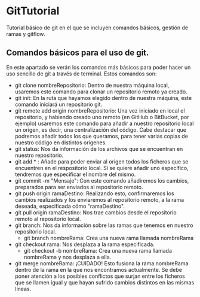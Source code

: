 # GitTutorial
Tutorial básico de git en el que se incluyen comandos básicos, gestión de ramas y gitflow.

## Comandos básicos para el uso de git.

En este apartado se verán los comandos más básicos para poder hacer un uso sencillo de git a través de terminal. Estos comandos son:

- git clone nombreRepositorio: Dentro de nuestra máquina local, usaremos este comando para clonar un repositorio remoto ya creado.
- git init: En la ruta que hayamos elegido dentro de nuestra máquina, este comando iniciará un repositorio git.
- git remote add origin nombreRepositorio: Una vez iniciado en local el repositorio, y habiendo creado uno remoto (en GitHub o BitBucket, por ejemplo) usaremos este comando para añadir a nuestro repositorio local un origen, es decir, una centralización del código. Cabe destacar que podremos añadir todos los que queramos, para tener varias copias de nuestro código en distintos orígenes.
- git status: Nos da información de los archivos que se encuentran en nuestro repositorio.
- git add * : Añade para poder enviar al origen todos los ficheros que se encuentren en el respositorio local. Si se quiere añadir uno específico, tendremos que especificar el nombre del mismo.
- git commit -m "Mensaje": Con este comando añadiremos los cambios, preparados para ser enviados al repositorio remoto.
- git push origin ramaDestino: Realizando esto, confirmaremos los cambios realizados y los enviaremos al repositorio remoto, a la rama deseada, especificada cómo "ramaDestino".
- git pull origin ramaDestino: Nos trae cambios desde el repositorio remoto al repositorio local.
- git branch: Nos da información sobre las ramas que tenemos en nuestro repositorio local.
  - git branch nombreRama: Crea una nueva rama llamada nombreRama
- git checkout rama: Nos desplaza a la rama especificada.
  - git checkout -b nombreRama: Crea una nueva rama llamada nombreRama y nos desplaza a ella.
- git merge nombreRama: ¡CUIDADO! Esto fusiona la rama nombreRama dentro de la rama en la que nos encontramos actualmente. Se debe poner atención a los posibles conflictos que surjan entre los ficheros que se llamen igual y que hayan sufrido cambios distintos en las mismas líneas.
